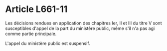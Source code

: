 # Article L661-11

Les décisions rendues en application des chapitres Ier, II et III du titre V sont susceptibles d'appel de la part du ministère public, même s'il n'a pas agi comme partie principale.

L'appel du ministère public est suspensif.
